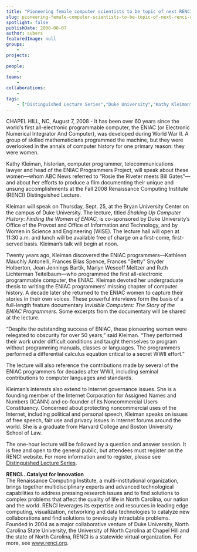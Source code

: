 ```yaml
---
title: "Pioneering female computer scientists to be topic of next RENCI Distinguished Lecture"
slug: pioneering-female-computer-scientists-to-be-topic-of-next-renci-distinguished-lecture
spotlight: false
publishDate: 2008-08-07
author: subers
featuredImage: null
groups:
    - 
projects:
    - 
people:
    - 
teams: 
    - 
collaborations:
    - 
tags:
    - ["Distinguished Lecture Series","Duke University","Kathy Kleiman"]
---
```

<p>CHAPEL HILL, NC, August 7, 2008 - It has been over 60 years since the world’s first all-electronic programmable computer, the ENIAC (or Electronic Numerical Integrator And Computer), was developed during World War II.  A group of skilled mathematicians programmed the machine, but they were overlooked in the annals of computer history for one primary reason: they were women.<!--more--></p>
<p>Kathy Kleiman, historian, computer programmer, telecommunications lawyer and head of the ENIAC Programmers Project, will speak about these women—whom ABC News referred to “Rosie the Riveter meets Bill Gates”—and about her efforts to produce a film documenting their unique and unsung accomplishments at the Fall 2008 Renaissance Computing Institute (RENCI) Distinguished Lecture.</p>
<p>Kleiman will speak on Thursday, Sept. 25, at the Bryan University Center on the campus of Duke University. The lecture, titled <em>Shaking Up Computer  History: Finding the Women of ENIAC,</em> is co-sponsored by Duke University’s Office of the Provost and Office of Information and Technology, and by Women in Science and Engineering (WISE). The lecture hall will open at 11:30 a.m. and lunch will be available free of charge on a first-come, first-served basis. Kleiman’s talk will begin at noon.</p>
<p>Twenty years ago, Kleiman discovered the ENIAC programmers—Kathleen Mauchly Antonelli, Frances Bilas Spence, Frances "Betty" Snyder Holberton, Jean Jennings Bartik, Marlyn Wescoff Meltzer and Ruth Lichterman Teitelbaum—who programmed the first all-electronic programmable computer, the ENIAC. Kleiman devoted her undergraduate thesis to writing the ENIAC programmers’ missing chapter of computer history. A decade later she returned to the ENIAC women to capture their stories in their own voices. These powerful interviews form the basis of a full-length feature documentary <em>Invisible Computers: The  Story of the ENIAC Programmers</em>. Some excerpts from the documentary will be  shared at the lecture.</p>
<p>“Despite the outstanding success of ENIAC, these pioneering women were relegated to obscurity for over 50 years,” said Kleiman. “They performed their work under difficult conditions and taught themselves to program without programming manuals, classes or languages. The programmers performed a differential calculus equation critical to a secret WWII effort.”</p>
<p>The lecture will also reference the contributions made by several of the ENIAC programmers for decades after WWII, including seminal contributions to computer languages and standards.</p>
<p>Kleiman’s interests also extend to Internet governance issues. She is a founding member of the Internet Corporation for Assigned Names and Numbers (ICANN) and co-founder of its Noncommercial Users Constituency. Concerned about protecting noncommercial uses of the Internet, including political and personal speech, Kleiman speaks on issues of free speech, fair use and privacy issues in Internet forums around the world. She is a graduate from Harvard College and Boston University School of Law.</p>
<p>The one-hour lecture will be followed by a question and answer session. It is free and open to the general public, but attendees must register on the RENCI website. For more information and to register, please see <a href="https://www.renci.org/focus-areas/education-and-outreach/distinguished-lecture-series">Distinguished Lecture Series</a>.</p>
<p><strong>RENCI…Catalyst for  Innovation</strong><br />
The Renaissance Computing Institute, a multi-institutional organization, brings together multidisciplinary experts and advanced technological capabilities to address pressing research issues and to find solutions to complex problems that affect the quality of life in North Carolina, our nation and the world. RENCI leverages its expertise and resources in leading edge computing, visualization, networking and data technologies to catalyze new collaborations and find solutions to previously intractable problems. Founded in 2004 as a major collaborative venture of Duke University, North Carolina State University, the University of North Carolina at Chapel Hill and the state of North Carolina, RENCI is a statewide virtual organization. For more, see <a href="https://www.renci.org/">www.renci.org</a>.</p>

